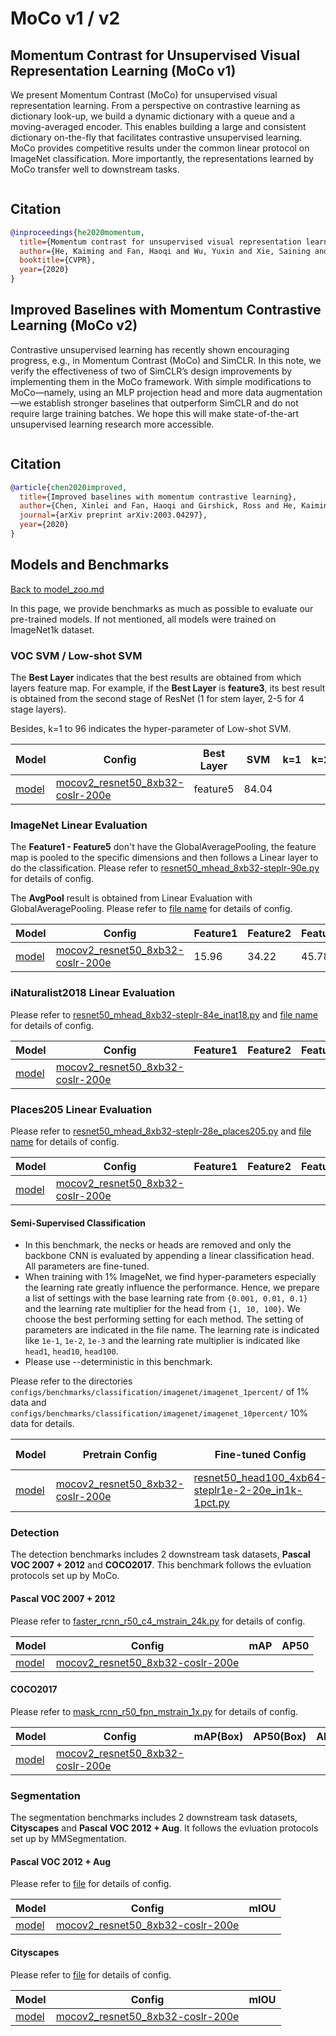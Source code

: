 # MoCo v1 / v2

## Momentum Contrast for Unsupervised Visual Representation Learning (MoCo v1)

<!-- [ABSTRACT] -->

We present Momentum Contrast (MoCo) for unsupervised visual representation learning. From a perspective on contrastive learning as dictionary look-up, we build a dynamic dictionary with a queue and a moving-averaged encoder. This enables building a large and consistent dictionary on-the-fly that facilitates contrastive unsupervised learning. MoCo provides competitive results under the common linear protocol on ImageNet classification. More importantly, the representations learned by MoCo transfer well to downstream tasks.

<!-- [IMAGE] -->
<div align="center">
<img  />
</div>

## Citation

<!-- [ALGORITHM] -->

```bibtex
@inproceedings{he2020momentum,
  title={Momentum contrast for unsupervised visual representation learning},
  author={He, Kaiming and Fan, Haoqi and Wu, Yuxin and Xie, Saining and Girshick, Ross},
  booktitle={CVPR},
  year={2020}
}
```

## Improved Baselines with Momentum Contrastive Learning (MoCo v2)

<!-- [ABSTRACT] -->

Contrastive unsupervised learning has recently shown encouraging progress, e.g., in Momentum Contrast (MoCo) and SimCLR. In this note, we verify the effectiveness of two of SimCLR’s design improvements by implementing them in the MoCo framework. With simple modifications to MoCo—namely, using an MLP projection head and more data augmentation—we establish stronger baselines that outperform SimCLR and do not require large training batches. We hope this will make state-of-the-art unsupervised learning research more accessible.

<!-- [IMAGE] -->
<div align="center">
<img  />
</div>

## Citation

<!-- [ALGORITHM] -->

```bibtex
@article{chen2020improved,
  title={Improved baselines with momentum contrastive learning},
  author={Chen, Xinlei and Fan, Haoqi and Girshick, Ross and He, Kaiming},
  journal={arXiv preprint arXiv:2003.04297},
  year={2020}
}
```

## Models and Benchmarks

[Back to model_zoo.md](../../../docs/model_zoo.md)

In this page, we provide benchmarks as much as possible to evaluate our pre-trained models. If not mentioned, all models were trained on ImageNet1k dataset.


### VOC SVM / Low-shot SVM

The **Best Layer** indicates that the best results are obtained from which layers feature map. For example, if the **Best Layer** is **feature3**, its best result is obtained from the second stage of ResNet (1 for stem layer, 2-5 for 4 stage layers).

Besides, k=1 to 96 indicates the hyper-parameter of Low-shot SVM.

| Model     | Config                                                                       | Best Layer | SVM   | k=1 | k=2 | k=4 | k=8 | k=16 | k=32 | k=64 | k=96 |
| --------- | ---------------------------------------------------------------------------- | ---------- | ----- | --- | --- | --- | --- | ---- | ---- | ---- | ---- |
| [model]() | [mocov2_resnet50_8xb32-coslr-200e](mocov2_resnet50_8xb32-coslr-200e_in1k.py) | feature5   | 84.04 |     |     |     |     |      |      |      |      |

### ImageNet Linear Evaluation

The **Feature1 - Feature5** don't have the GlobalAveragePooling, the feature map is pooled to the specific dimensions and then follows a Linear layer to do the classification. Please refer to [resnet50_mhead_8xb32-steplr-90e.py](../../benchmarks/classification/imagenet/resnet50_mhead_8xb32-steplr-90e_in1k.py) for details of config.

The **AvgPool** result is obtained from Linear Evaluation with GlobalAveragePooling. Please refer to [file name]() for details of config.

| Model     | Config                                                                       | Feature1 | Feature2 | Feature3 | Feature4 | Feature5 | AvgPool |
| --------- | ---------------------------------------------------------------------------- | -------- | -------- | -------- | -------- | -------- | ------- |
| [model]() | [mocov2_resnet50_8xb32-coslr-200e](mocov2_resnet50_8xb32-coslr-200e_in1k.py) | 15.96    | 34.22    | 45.78    | 61.11    | 66.24    | 67.56   |

### iNaturalist2018 Linear Evaluation

Please refer to [resnet50_mhead_8xb32-steplr-84e_inat18.py](../../benchmarks/classification/inaturalist2018/resnet50_mhead_8xb32-steplr-84e_inat18.py) and [file name]() for details of config.

| Model     | Config                                                                       | Feature1 | Feature2 | Feature3 | Feature4 | Feature5 | AvgPool |
| --------- | ---------------------------------------------------------------------------- | -------- | -------- | -------- | -------- | -------- | ------- |
| [model]() | [mocov2_resnet50_8xb32-coslr-200e](mocov2_resnet50_8xb32-coslr-200e_in1k.py) |          |          |          |          |          |         |

### Places205 Linear Evaluation

Please refer to [resnet50_mhead_8xb32-steplr-28e_places205.py](../../benchmarks/classification/inaturalist2018/resnet50_mhead_8xb32-steplr-28e_places205.py) and [file name]() for details of config.

| Model     | Config                                                                       | Feature1 | Feature2 | Feature3 | Feature4 | Feature5 | AvgPool |
| --------- | ---------------------------------------------------------------------------- | -------- | -------- | -------- | -------- | -------- | ------- |
| [model]() | [mocov2_resnet50_8xb32-coslr-200e](mocov2_resnet50_8xb32-coslr-200e_in1k.py) |          |          |          |          |          |         |

#### Semi-Supervised Classification

- In this benchmark, the necks or heads are removed and only the backbone CNN is evaluated by appending a linear classification head. All parameters are fine-tuned.
- When training with 1% ImageNet, we find hyper-parameters especially the learning rate greatly influence the performance. Hence, we prepare a list of settings with the base learning rate from `{0.001, 0.01, 0.1}` and the learning rate multiplier for the head from `{1, 10, 100}`. We choose the best performing setting for each method. The setting of parameters are indicated in the file name. The learning rate is indicated like `1e-1`, `1e-2`, `1e-3` and the learning rate multiplier is indicated like `head1`, `head10`, `head100`.
- Please use --deterministic in this benchmark.

Please refer to the directories `configs/benchmarks/classification/imagenet/imagenet_1percent/` of 1% data and `configs/benchmarks/classification/imagenet/imagenet_10percent/` 10% data for details.

| Model     | Pretrain Config                                                              | Fine-tuned Config                                                                                                                                                   | Top-1 (%) | Top-5 (%) |
| --------- | ---------------------------------------------------------------------------- | ------------------------------------------------------------------------------------------------------------------------------------------------------------------- | --------- | --------- |
| [model]() | [mocov2_resnet50_8xb32-coslr-200e](mocov2_resnet50_8xb32-coslr-200e_in1k.py) | [resnet50_head100_4xb64-steplr1e-2-20e_in1k-1pct.py](../../benchmarks/classification/imagenet/imagenet_1percent/resnet50_head100_4xb64-steplr1e-2-20e_in1k-1pct.py) | 38.97     | 67.69     |

### Detection

The detection benchmarks includes 2 downstream task datasets, **Pascal VOC 2007 + 2012** and **COCO2017**. This benchmark follows the evluation protocols set up by MoCo.

#### Pascal VOC 2007 + 2012

Please refer to [faster_rcnn_r50_c4_mstrain_24k.py](../../benchmarks/mmdetection/voc0712/faster_rcnn_r50_c4_mstrain_24k.py) for details of config.

| Model     | Config                                                                       | mAP | AP50 |
| --------- | ---------------------------------------------------------------------------- | --- | ---- |
| [model]() | [mocov2_resnet50_8xb32-coslr-200e](mocov2_resnet50_8xb32-coslr-200e_in1k.py) |     |      |

#### COCO2017

Please refer to [mask_rcnn_r50_fpn_mstrain_1x.py](../../benchmarks/mmdetection/coco/mask_rcnn_r50_fpn_mstrain_1x.py) for details of config.

| Model     | Config                                                                       | mAP(Box) | AP50(Box) | AP75(Box) | mAP(Mask) | AP50(Mask) | AP75(Mask) |
| --------- | ---------------------------------------------------------------------------- | -------- | --------- | --------- | --------- | ---------- | ---------- |
| [model]() | [mocov2_resnet50_8xb32-coslr-200e](mocov2_resnet50_8xb32-coslr-200e_in1k.py) |          |           |           |           |            |            |

### Segmentation

The segmentation benchmarks includes 2 downstream task datasets, **Cityscapes** and **Pascal VOC 2012 + Aug**. It follows the evluation protocols set up by MMSegmentation.

#### Pascal VOC 2012 + Aug

Please refer to [file]() for details of config.

| Model     | Config                                                                       | mIOU |
| --------- | ---------------------------------------------------------------------------- | ---- |
| [model]() | [mocov2_resnet50_8xb32-coslr-200e](mocov2_resnet50_8xb32-coslr-200e_in1k.py) |      |


#### Cityscapes

Please refer to [file]() for details of config.

| Model     | Config                                                                       | mIOU |
| --------- | ---------------------------------------------------------------------------- | ---- |
| [model]() | [mocov2_resnet50_8xb32-coslr-200e](mocov2_resnet50_8xb32-coslr-200e_in1k.py) |      |
